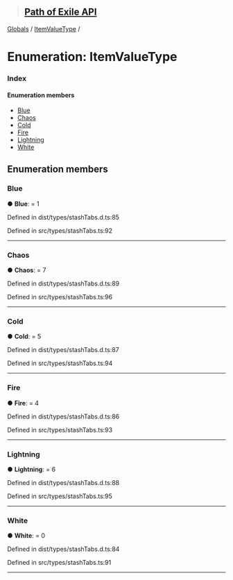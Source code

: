 > ## [Path of Exile API](../README.md)

[Globals](../globals.md) / [ItemValueType](itemvaluetype.md) /

# Enumeration: ItemValueType

### Index

#### Enumeration members

* [Blue](itemvaluetype.md#blue)
* [Chaos](itemvaluetype.md#chaos)
* [Cold](itemvaluetype.md#cold)
* [Fire](itemvaluetype.md#fire)
* [Lightning](itemvaluetype.md#lightning)
* [White](itemvaluetype.md#white)

## Enumeration members

###  Blue

● **Blue**: = 1

Defined in dist/types/stashTabs.d.ts:85

Defined in src/types/stashTabs.ts:92

___

###  Chaos

● **Chaos**: = 7

Defined in dist/types/stashTabs.d.ts:89

Defined in src/types/stashTabs.ts:96

___

###  Cold

● **Cold**: = 5

Defined in dist/types/stashTabs.d.ts:87

Defined in src/types/stashTabs.ts:94

___

###  Fire

● **Fire**: = 4

Defined in dist/types/stashTabs.d.ts:86

Defined in src/types/stashTabs.ts:93

___

###  Lightning

● **Lightning**: = 6

Defined in dist/types/stashTabs.d.ts:88

Defined in src/types/stashTabs.ts:95

___

###  White

● **White**: = 0

Defined in dist/types/stashTabs.d.ts:84

Defined in src/types/stashTabs.ts:91

___